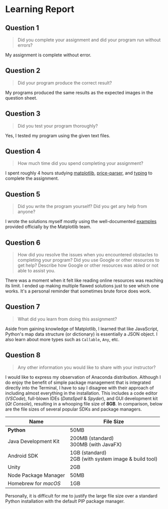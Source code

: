 # Learning Report

## Question 1

> Did you complete your assignment and did your program run without errors?

My assignment is complete without error.

## Question 2

> Did your program produce the correct result?

My programs produced the same results as the expected images in the question
sheet.

## Question 3

> Did you test your program thoroughly?

Yes, I tested my program using the given text files.

## Question 4

> How much time did you spend completing your assignment?

I spent roughly 4 hours studying [matplotlib](https://matplotlib.org/),
[price-parser](https://github.com/scrapinghub/price-parser), and [typing](https://docs.python.org/3/library/typing.html)
to complete the assignment.

## Question 5

> Did you write the program yourself? Did you get any help from anyone?

I wrote the solutions myself mostly using the well-documented [examples](https://matplotlib.org/stable/gallery/index.html)
provided officially by the Matplotlib team.

## Question 6

> How did you resolve the issues when you encountered obstacles to completing
  your program? Did you use Google or other resources to get help? Describe how
  Google or other resources was abled or not able to assist you.

There was a moment when it felt like reading online resources was reaching its
limit. I ended up making multiple flawed solutions just to see which one works.
It's a personal reminder that sometimes brute force does work.

## Question 7

> What did you learn from doing this assignment?

Aside from gaining knowledge of Matplotlib, I learned that like JavaScript,
Python's map data structure (or dictionary) is essentially a JSON object. I also
learn about more types such as `Callable`, `Any`, etc.

## Question 8

> Any other information you would like to share with your instructor?

I would like to express my observation of Anaconda distribution. Although I do
enjoy the benefit of simple package management that is integrated directly into
the Terminal, I have to say I disagree with their approach of including almost
everything in the installation. This includes a code editor (*VSCode*),
full-blown IDEs (*DataSpell* & *Spyder*), and GUI development kit
(*Qt Console*), resulting in a whooping file size of **8GB**. In comparison,
below are the file sizes of several popular SDKs and package managers.

| Name | File Size |
| --- | --- |
| **Python** | 50MB |
| Java Development Kit | 200MB (standard)<br>300MB (with JavaFX) |
| Android SDK | 1GB (standard)<br>2GB (with system image & build tool) |
| Unity | 2GB |
| Node Package Manager | 50MB |
| Homebrew for *macOS* | 1GB |

Personally, it is difficult for me to justify the large file size over a
standard Python installation with the default PIP package manager.
